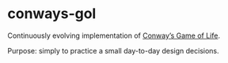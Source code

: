 # conways-gol

Continuously evolving implementation of [Conway’s Game of Life](https://en.wikipedia.org/wiki/Conway%27s_Game_of_Life). 

Purpose: simply to practice a small day-to-day design decisions.
